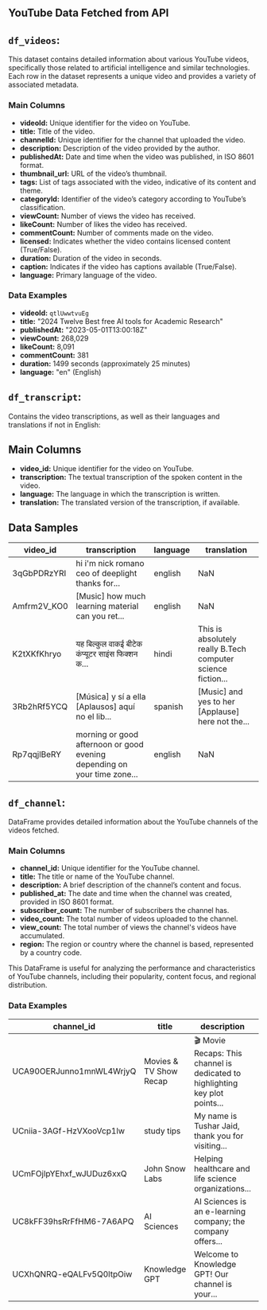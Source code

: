 ## YouTube Data Fetched from API

## `df_videos`:
This dataset contains detailed information about various YouTube videos, specifically those related to artificial intelligence and similar technologies. Each row in the dataset represents a unique video and provides a variety of associated metadata.

### Main Columns

- **videoId:** Unique identifier for the video on YouTube.
- **title:** Title of the video.
- **channelId:** Unique identifier for the channel that uploaded the video.
- **description:** Description of the video provided by the author.
- **publishedAt:** Date and time when the video was published, in ISO 8601 format.
- **thumbnail_url:** URL of the video’s thumbnail.
- **tags:** List of tags associated with the video, indicative of its content and theme.
- **categoryId:** Identifier of the video’s category according to YouTube’s classification.
- **viewCount:** Number of views the video has received.
- **likeCount:** Number of likes the video has received.
- **commentCount:** Number of comments made on the video.
- **licensed:** Indicates whether the video contains licensed content (True/False).
- **duration:** Duration of the video in seconds.
- **caption:** Indicates if the video has captions available (True/False).
- **language:** Primary language of the video.

### Data Examples

- **videoId:** `qtlUwwtvuEg`
- **title:** "2024 Twelve Best free AI tools for Academic Research"
- **publishedAt:** "2023-05-01T13:00:18Z"
- **viewCount:** 268,029
- **likeCount:** 8,091
- **commentCount:** 381
- **duration:** 1499 seconds (approximately 25 minutes)
- **language:** "en" (English)


## `df_transcript`: 
Contains the video transcriptions, as well as their languages and translations if not in English:

## Main Columns

- **video_id:** Unique identifier for the video on YouTube.
- **transcription:** The textual transcription of the spoken content in the video.
- **language:** The language in which the transcription is written.
- **translation:** The translated version of the transcription, if available.

## Data Samples

| video_id   | transcription                                                           | language | translation                                                    |
|------------|-------------------------------------------------------------------------|----------|----------------------------------------------------------------|
| 3qGbPDRzYRI| hi i'm nick romano ceo of deeplight thanks for...                        | english  | NaN                                                            |
| Amfrm2V_KO0| [Music] how much learning material can you ret...                        | english  | NaN                                                            |
| K2tXKfKhryo| यह बिल्कुल वाकई बीटेक कंप्यूटर साइंस फिक्शन क...                         | hindi    | This is absolutely really B.Tech computer science fiction...    |
| 3Rb2hRf5YCQ| [Música] y sí a ella [Aplausos] aquí no el lib...                        | spanish  | [Music] and yes to her [Applause] here not the...               |
| Rp7qqjlBeRY| morning or good afternoon or good evening depending on your time zone... | english  | NaN                                                            |

## `df_channel`:

DataFrame provides detailed information about the YouTube channels of the videos fetched.

### Main Columns

- **channel_id:** Unique identifier for the YouTube channel.
- **title:** The title or name of the YouTube channel.
- **description:** A brief description of the channel’s content and focus.
- **published_at:** The date and time when the channel was created, provided in ISO 8601 format.
- **subscriber_count:** The number of subscribers the channel has.
- **video_count:** The total number of videos uploaded to the channel.
- **view_count:** The total number of views the channel's videos have accumulated.
- **region:** The region or country where the channel is based, represented by a country code.

This DataFrame is useful for analyzing the performance and characteristics of YouTube channels, including their popularity, content focus, and regional distribution.

### Data Examples

| channel_id                       | title                  | description                                                                 | published_at                        | subscriber_count | video_count | view_count | region |
|----------------------------------|------------------------|-----------------------------------------------------------------------------|-------------------------------------|------------------|-------------|------------|--------|
| UCA90OERJunno1mnWL4WrjyQ         | Movies & TV Show Recap | 🎬 Movie Recaps: This channel is dedicated to highlighting key plot points... | 2024-07-17 00:14:17.483317+00:00    | 26               | 53          | 17060      | IL     |
| UCniia-3AGf-HzVXooVcp1lw         | study tips             | My name is Tushar Jaid, thank you for visiting...                            | 2017-08-25 18:24:10+00:00           | 885000           | 596         | 96564487   | IN     |
| UCmFOjlpYEhxf_wJUDuz6xxQ         | John Snow Labs         | Helping healthcare and life science organizations...                        | 2015-12-22 10:11:49+00:00           | 4110             | 452         | 278345     | US     |
| UC8kFF39hsRrFfHM6-7A6APQ         | AI Sciences            | AI Sciences is an e-learning company; the company offers...                 | 2018-10-07 12:08:56+00:00           | 31100            | 371         | 1480785    | US     |
| UCXhQNRQ-eQALFv5Q0ltpOiw         | Knowledge GPT          | Welcome to Knowledge GPT! Our channel is your...                            | 2024-06-07 08:17:39.751713+00:00    | 9                | 45          | 5040       | CA     |


